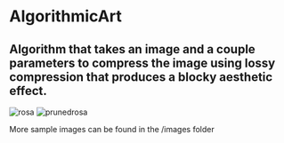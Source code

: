 # AlgorithmicArt
## Algorithm that takes an image and a couple parameters to compress the image using lossy compression that produces a blocky aesthetic effect.


![rosa](https://user-images.githubusercontent.com/36586647/50504738-8819bf80-0a24-11e9-9c79-a73b9a8f3175.png)
![prunedrosa](https://user-images.githubusercontent.com/36586647/50504745-8e0fa080-0a24-11e9-8d59-127a7c5ffb38.png)

More sample images can be found in the /images folder

